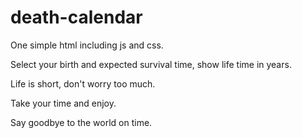 # death-calendar

One simple html including js and css.

Select your birth and expected survival time, show life time in years.

Life is short, don't worry too much. 

Take your time and enjoy. 

Say goodbye to the world on time.
